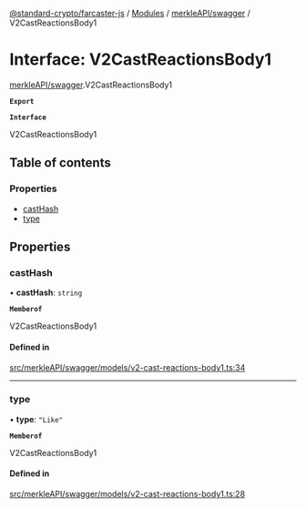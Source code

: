[@standard-crypto/farcaster-js](../README.md) / [Modules](../modules.md) / [merkleAPI/swagger](../modules/merkleAPI_swagger.md) / V2CastReactionsBody1

# Interface: V2CastReactionsBody1

[merkleAPI/swagger](../modules/merkleAPI_swagger.md).V2CastReactionsBody1

**`Export`**

**`Interface`**

V2CastReactionsBody1

## Table of contents

### Properties

- [castHash](merkleAPI_swagger.V2CastReactionsBody1.md#casthash)
- [type](merkleAPI_swagger.V2CastReactionsBody1.md#type)

## Properties

### castHash

• **castHash**: `string`

**`Memberof`**

V2CastReactionsBody1

#### Defined in

[src/merkleAPI/swagger/models/v2-cast-reactions-body1.ts:34](https://github.com/standard-crypto/farcaster-js/blob/main/src/merkleAPI/swagger/models/v2-cast-reactions-body1.ts#L34)

___

### type

• **type**: ``"Like"``

**`Memberof`**

V2CastReactionsBody1

#### Defined in

[src/merkleAPI/swagger/models/v2-cast-reactions-body1.ts:28](https://github.com/standard-crypto/farcaster-js/blob/main/src/merkleAPI/swagger/models/v2-cast-reactions-body1.ts#L28)
